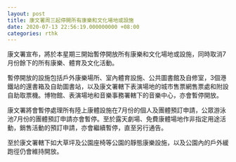```yaml
---
layout: post
title: 康文署周三起停開所有康樂和文化場地或設施
date: 2020-07-13 22:56:19.000000000 +08:00
categories: rthk
---
```


康文署宣布，將於本星期三開始暫停開放所有康樂和文化場地或設施，同時取消7月份餘下的所有康樂、體育及文化活動。

暫停開放的設施包括戶外康樂場所、室內體育設施、公共圖書館及自修室，3個港鐵站的還書箱及自助圖書站，以及康文署轄下表演場地的城市售票網售票處和附設自助取票機。博物館、表演場地和音樂事務署轄下的音樂中心，亦會暫停開放。

康文署將會暫停處理所有陸上康體設施在7月份的個人及團體預訂申請，公眾游泳池7月份的團體預訂申請亦會暫停。至於露天劇場、免費康體場地作非指定用途活動，銷售活動的預訂申請，亦會繼續暫停，直至另行通告。

至於康文署轄下如大草坪及公園座椅等公園的靜態康樂設施，以及公園內的戶外緩跑徑仍會維持開放。
